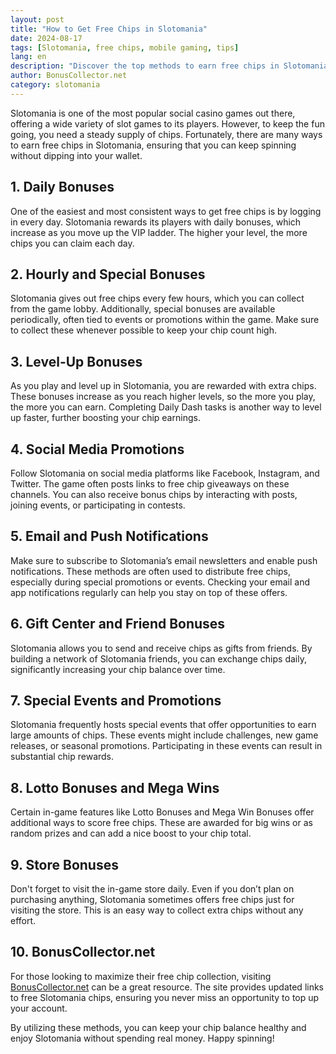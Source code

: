 ```yaml
---
layout: post
title: "How to Get Free Chips in Slotomania"
date: 2024-08-17
tags: [Slotomania, free chips, mobile gaming, tips]
lang: en
description: "Discover the top methods to earn free chips in Slotomania and maximize your gaming experience without spending money."
author: BonusCollector.net
category: slotomania
---
```


Slotomania is one of the most popular social casino games out there, offering a wide variety of slot games to its players. However, to keep the fun going, you need a steady supply of chips. Fortunately, there are many ways to earn free chips in Slotomania, ensuring that you can keep spinning without dipping into your wallet.

## 1. **Daily Bonuses**

One of the easiest and most consistent ways to get free chips is by logging in every day. Slotomania rewards its players with daily bonuses, which increase as you move up the VIP ladder. The higher your level, the more chips you can claim each day.

## 2. **Hourly and Special Bonuses**

Slotomania gives out free chips every few hours, which you can collect from the game lobby. Additionally, special bonuses are available periodically, often tied to events or promotions within the game. Make sure to collect these whenever possible to keep your chip count high.

## 3. **Level-Up Bonuses**

As you play and level up in Slotomania, you are rewarded with extra chips. These bonuses increase as you reach higher levels, so the more you play, the more you can earn. Completing Daily Dash tasks is another way to level up faster, further boosting your chip earnings.

## 4. **Social Media Promotions**

Follow Slotomania on social media platforms like Facebook, Instagram, and Twitter. The game often posts links to free chip giveaways on these channels. You can also receive bonus chips by interacting with posts, joining events, or participating in contests.

## 5. **Email and Push Notifications**

Make sure to subscribe to Slotomania’s email newsletters and enable push notifications. These methods are often used to distribute free chips, especially during special promotions or events. Checking your email and app notifications regularly can help you stay on top of these offers.

## 6. **Gift Center and Friend Bonuses**

Slotomania allows you to send and receive chips as gifts from friends. By building a network of Slotomania friends, you can exchange chips daily, significantly increasing your chip balance over time.

## 7. **Special Events and Promotions**

Slotomania frequently hosts special events that offer opportunities to earn large amounts of chips. These events might include challenges, new game releases, or seasonal promotions. Participating in these events can result in substantial chip rewards.

## 8. **Lotto Bonuses and Mega Wins**

Certain in-game features like Lotto Bonuses and Mega Win Bonuses offer additional ways to score free chips. These are awarded for big wins or as random prizes and can add a nice boost to your chip total.

## 9. **Store Bonuses**

Don't forget to visit the in-game store daily. Even if you don’t plan on purchasing anything, Slotomania sometimes offers free chips just for visiting the store. This is an easy way to collect extra chips without any effort.

## 10. **BonusCollector.net**

For those looking to maximize their free chip collection, visiting [BonusCollector.net](https://bonuscollector.net/slotomania-free-coins/) can be a great resource. The site provides updated links to free Slotomania chips, ensuring you never miss an opportunity to top up your account.

By utilizing these methods, you can keep your chip balance healthy and enjoy Slotomania without spending real money. Happy spinning!